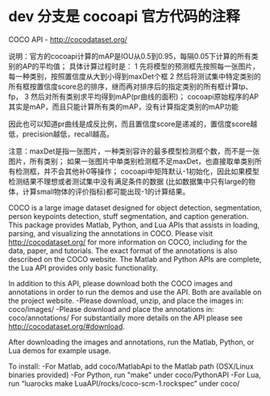 # dev 分支是 cocoapi 官方代码的注释

COCO API - http://cocodataset.org/

说明：官方的cocoapi计算的mAP是IOU从0.5到0.95，每隔0.05下计算的所有类别的AP的平均值；
具体计算过程时是：
1 先将模型的预测框先按照每一张图片，每一种类别，按照置信度从大到小得到maxDet个框
2 然后将测试集中特定类别的所有框按置信度score总的排序，继而再对排序后的指定类别的所有框计算tp、fp，
3 然后对所有类别求平均得到mAP(pr曲线的面积)；
cocoapi原始程序的AP其实是mAP，而且只能计算所有类的mAP，没有计算指定类别的mAP功能

因此也可以知道pr曲线是成反比例，而且置信度score是递减的，置信度score越低，precision越低，recall越高。

注意：maxDet是指一张图片，一种类别容许的最多模型检测框个数，而不是一张图片，所有类别；
如果一张图片中单类别检测框不足maxDet，也直接取单类别所有检测框，并不会其他补0等操作；
cocoapi中矩阵默认-1初始化，因此如果模型检测结果不理想或者测试集中没有满足条件的数据
(比如数据集中只有large的物体，计算small物体的评价指标)都可能出现-1的计算结果。


COCO is a large image dataset designed for object detection, segmentation, person keypoints detection, stuff segmentation, and caption generation. This package provides Matlab, Python, and Lua APIs that assists in loading, parsing, and visualizing the annotations in COCO. Please visit http://cocodataset.org/ for more information on COCO, including for the data, paper, and tutorials. The exact format of the annotations is also described on the COCO website. The Matlab and Python APIs are complete, the Lua API provides only basic functionality.

In addition to this API, please download both the COCO images and annotations in order to run the demos and use the API. Both are available on the project website.
-Please download, unzip, and place the images in: coco/images/
-Please download and place the annotations in: coco/annotations/
For substantially more details on the API please see http://cocodataset.org/#download.

After downloading the images and annotations, run the Matlab, Python, or Lua demos for example usage.

To install:
-For Matlab, add coco/MatlabApi to the Matlab path (OSX/Linux binaries provided)
-For Python, run "make" under coco/PythonAPI
-For Lua, run “luarocks make LuaAPI/rocks/coco-scm-1.rockspec” under coco/
